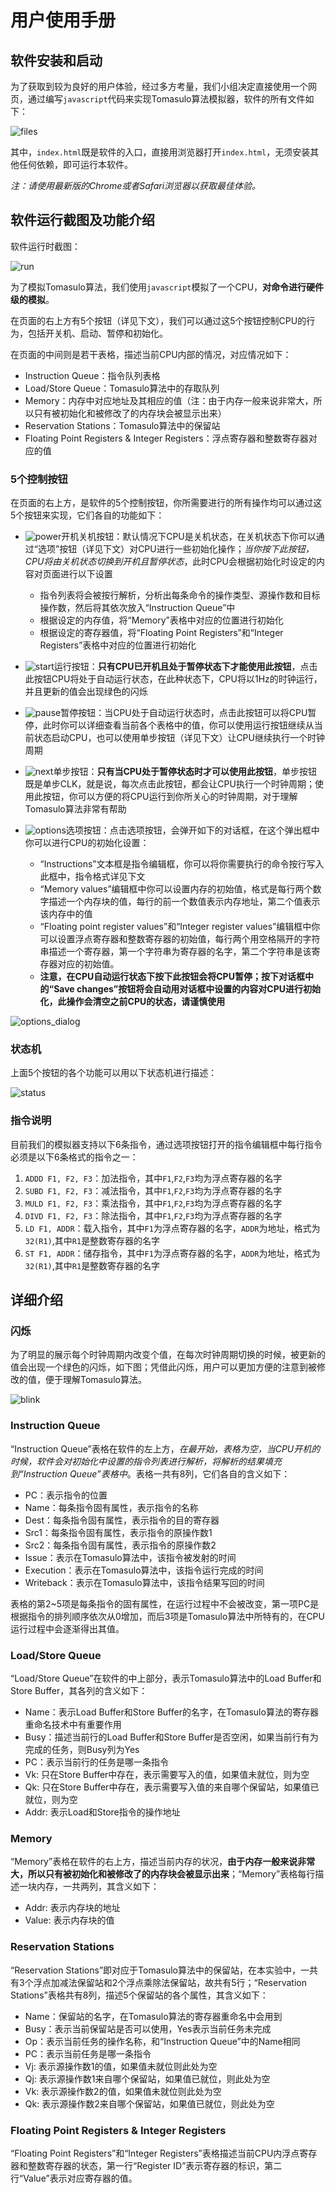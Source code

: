 # <Tomasulo Algorithm Simulator> 用户使用手册

## 软件安装和启动

为了获取到较为良好的用户体验，经过多方考量，我们小组决定直接使用一个网页，通过编写`javascript`代码来实现Tomasulo算法模拟器，软件的所有文件如下：

![files](imgs/files.png)

其中，`index.html`既是软件的入口，直接用浏览器打开`index.html`，无须安装其他任何依赖，即可运行本软件。

*注：请使用最新版的Chrome或者Safari浏览器以获取最佳体验。*

## 软件运行截图及功能介绍

软件运行时截图：

![run](imgs/run.png)

为了模拟Tomasulo算法，我们使用`javascript`模拟了一个CPU，**对命令进行硬件级的模拟**。

在页面的右上方有5个按钮（详见下文），我们可以通过这5个按钮控制CPU的行为，包括开关机、启动、暂停和初始化。

在页面的中间则是若干表格，描述当前CPU内部的情况，对应情况如下：

* Instruction Queue：指令队列表格
* Load/Store Queue：Tomasulo算法中的存取队列
* Memory：内存中对应地址及其相应的值（注：由于内存一般来说非常大，所以只有被初始化和被修改了的内存块会被显示出来）
* Reservation Stations：Tomasulo算法中的保留站
* Floating Point Registers & Integer Registers：浮点寄存器和整数寄存器对应的值

### 5个控制按钮

在页面的右上方，是软件的5个控制按钮，你所需要进行的所有操作均可以通过这5个按钮来实现，它们各自的功能如下：

* ![power](imgs/power.png)开机关机按钮：默认情况下CPU是关机状态，在关机状态下你可以通过“选项”按钮（详见下文）对CPU进行一些初始化操作；*当你按下此按钮，CPU将由关机状态切换到开机且暂停状态*，此时CPU会根据初始化时设定的内容对页面进行以下设置
    * 指令列表将会被按行解析，分析出每条命令的操作类型、源操作数和目标操作数，然后将其依次放入“Instruction Queue”中
    * 根据设定的内存值，将“Memory”表格中对应的位置进行初始化
    * 根据设定的寄存器值，将“Floating Point Registers”和“Integer Registers”表格中对应的位置进行初始化

* ![start](imgs/start.png)运行按钮：**只有CPU已开机且处于暂停状态下才能使用此按钮**，点击此按钮CPU将处于自动运行状态，在此种状态下，CPU将以1Hz的时钟运行，并且更新的值会出现绿色的闪烁

* ![pause](imgs/pause.png)暂停按钮：当CPU处于自动运行状态时，点击此按钮可以将CPU暂停，此时你可以详细查看当前各个表格中的值，你可以使用运行按钮继续从当前状态启动CPU，也可以使用单步按钮（详见下文）让CPU继续执行一个时钟周期

* ![next](imgs/next.png)单步按钮：**只有当CPU处于暂停状态时才可以使用此按钮**，单步按钮既是单步CLK，就是说，每次点击此按钮，都会让CPU执行一个时钟周期；使用此按钮，你可以方便的将CPU运行到你所关心的时钟周期，对于理解Tomasulo算法非常有帮助

* ![options](imgs/options.png)选项按钮：点击选项按钮，会弹开如下的对话框，在这个弹出框中你可以进行CPU的初始化设置：
    * “Instructions”文本框是指令编辑框，你可以将你需要执行的命令按行写入此框中，指令格式详见下文
    * “Memory values”编辑框中你可以设置内存的初始值，格式是每行两个数字描述一个内存块的值，每行的前一个数值表示内存地址，第二个值表示该内存中的值
    * “Floating point register values”和“Integer register values”编辑框中你可以设置浮点寄存器和整数寄存器的初始值，每行两个用空格隔开的字符串描述一个寄存器，第一个字符串为寄存器的名字，第二个字符串是该寄存器对应的初始值。
    * **注意，在CPU自动运行状态下按下此按钮会将CPU暂停；按下对话框中的“Save changes”按钮将会自动用对话框中设置的内容对CPU进行初始化，此操作会清空之前CPU的状态，请谨慎使用**

![options_dialog](imgs/options_dialog.png)

### 状态机

上面5个按钮的各个功能可以用以下状态机进行描述：

![status](imgs/status.png)

### 指令说明

目前我们的模拟器支持以下6条指令，通过选项按钮打开的指令编辑框中每行指令必须是以下6条格式的指令之一：

1. `ADDD F1, F2, F3`：加法指令，其中`F1`,`F2`,`F3`均为浮点寄存器的名字
1. `SUBD F1, F2, F3`：减法指令，其中`F1`,`F2`,`F3`均为浮点寄存器的名字
1. `MULD F1, F2, F3`：乘法指令，其中`F1`,`F2`,`F3`均为浮点寄存器的名字
1. `DIVD F1, F2, F3`：除法指令，其中`F1`,`F2`,`F3`均为浮点寄存器的名字
1. `LD F1, ADDR`：载入指令，其中`F1`为浮点寄存器的名字，`ADDR`为地址，格式为`32(R1)`,其中`R1`是整数寄存器的名字
1. `ST F1, ADDR`：储存指令，其中`F1`为浮点寄存器的名字，`ADDR`为地址，格式为`32(R1)`,其中`R1`是整数寄存器的名字

## 详细介绍

### 闪烁

为了明显的展示每个时钟周期内改变个值，在每次时钟周期切换的时候，被更新的值会出现一个绿色的闪烁，如下图；凭借此闪烁，用户可以更加方便的注意到被修改的值，便于理解Tomasulo算法。

![blink](imgs/blink.png)

### Instruction Queue

“Instruction Queue”表格在软件的左上方，*在最开始，表格为空，当CPU开机的时候，软件会对初始化中设置的指令列表进行解析，将解析的结果填充到“Instruction Queue”表格中*。表格一共有8列，它们各自的含义如下：

* PC：表示指令的位置
* Name：每条指令固有属性，表示指令的名称
* Dest：每条指令固有属性，表示指令的目的寄存器
* Src1：每条指令固有属性，表示指令的原操作数1
* Src2：每条指令固有属性，表示指令的原操作数2
* Issue：表示在Tomasulo算法中，该指令被发射的时间
* Execution：表示在Tomasulo算法中，该指令运行完成的时间
* Writeback：表示在Tomasulo算法中，该指令结果写回的时间

表格的第2~5项是每条指令的固有属性，在运行过程中不会被改变，第一项PC是根据指令的排列顺序依次从0增加，而后3项是Tomasulo算法中所特有的，在CPU运行过程中会逐渐得出其值。

### Load/Store Queue

“Load/Store Queue”在软件的中上部分，表示Tomasulo算法中的Load Buffer和Store Buffer，其各列的含义如下：

* Name：表示Load Buffer和Store Buffer的名字，在Tomasulo算法的寄存器重命名技术中有重要作用
* Busy：描述当前行的Load Buffer和Store Buffer是否空闲，如果当前行有为完成的任务，则Busy列为Yes
* PC：表示当前行的任务是哪一条指令
* Vk: 只在Store Buffer中存在，表示需要写入的值，如果值未就位，则为空
* Qk: 只在Store Buffer中存在，表示需要写入值的来自哪个保留站，如果值已就位，则为空
* Addr: 表示Load和Store指令的操作地址

### Memory

“Memory”表格在软件的右上方，描述当前内存的状况，**由于内存一般来说非常大，所以只有被初始化和被修改了的内存块会被显示出来**；“Memory”表格每行描述一块内存，一共两列，其含义如下：

* Addr: 表示内存块的地址
* Value: 表示内存块的值

### Reservation Stations

“Reservation Stations”即对应于Tomasulo算法中的保留站，在本实验中，一共有3个浮点加减法保留站和2个浮点乘除法保留站，故共有5行；“Reservation Stations”表格共有8列，描述5个保留站的各个属性，其含义如下：

* Name：保留站的名字，在Tomasulo算法的寄存器重命名中会用到
* Busy：表示当前保留站是否可以使用，Yes表示当前任务未完成
* Op：表示当前任务的操作名称，和“Instruction Queue”中的Name相同
* PC：表示当前任务是哪一条指令
* Vj: 表示源操作数1的值，如果值未就位则此处为空
* Qj: 表示源操作数1来自哪个保留站，如果值已就位，则此处为空
* Vk: 表示源操作数2的值，如果值未就位则此处为空
* Qk: 表示源操作数2来自哪个保留站，如果值已就位，则此处为空

### Floating Point Registers & Integer Registers

“Floating Point Registers”和“Integer Registers”表格描述当前CPU内浮点寄存器和整数寄存器的状态，第一行“Register ID”表示寄存器的标识，第二行“Value”表示对应寄存器的值。
